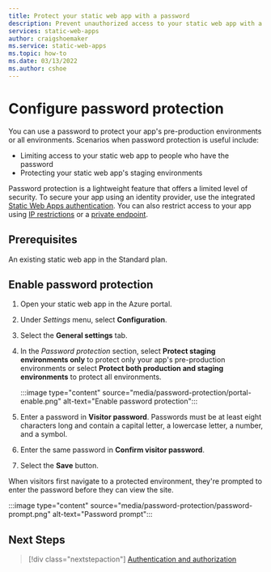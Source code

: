 ```yaml
---
title: Protect your static web app with a password
description: Prevent unauthorized access to your static web app with a password.
services: static-web-apps
author: craigshoemaker
ms.service: static-web-apps
ms.topic: how-to
ms.date: 03/13/2022
ms.author: cshoe
---
```


# Configure password protection

You can use a password to protect your app's pre-production environments or all environments. Scenarios when password protection is useful include:

- Limiting access to your static web app to people who have the password
- Protecting your static web app's staging environments

Password protection is a lightweight feature that offers a limited level of security. To secure your app using an identity provider, use the integrated [Static Web Apps authentication](authentication-authorization.md). You can also restrict access to your app using [IP restrictions](configuration.md#networking) or a [private endpoint](private-endpoint.md).

## Prerequisites

An existing static web app in the Standard plan.

## Enable password protection

1. Open your static web app in the Azure portal.

1. Under _Settings_ menu, select **Configuration**.

1. Select the **General settings** tab.

1. In the _Password protection_ section, select **Protect staging environments only** to protect only your app's pre-production environments or select **Protect both production and staging environments** to protect all environments.

    :::image type="content" source="media/password-protection/portal-enable.png" alt-text="Enable password protection":::

1. Enter a password in **Visitor password**. Passwords must be at least eight characters long and contain a capital letter, a lowercase letter, a number, and a symbol.

1. Enter the same password in **Confirm visitor password**.

1. Select the **Save** button.

When visitors first navigate to a protected environment, they're prompted to enter the password before they can view the site.

:::image type="content" source="media/password-protection/password-prompt.png" alt-text="Password prompt":::

## Next Steps

> [!div class="nextstepaction"]
> [Authentication and authorization](./authentication-authorization.md)
